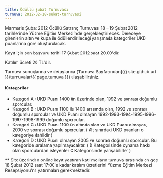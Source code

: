 ```yaml
---
title: Ödüllü Şubat Turnuvası
turnuva: 2012-02-18-subat-turnuvasi
---
```


Marmaris Şubat 2012 Ödüllü Satranç Turnuvası 18 – 19 Şubat 2012 tarihlerinde Yüzme Eğitim Merkezi’nde gerçekleştirilecek. Dereceye girenlerin altın ve kupa ile ödüllendirileceği yarışmada kategoriler UKD puanlarına göre oluşturulacak.

Kayıt için son başvuru tarihi 17 Şubat 2012 saat 20.00'dir.

Katılım ücreti 20 TL'dir.  

Turnuva sonuçlarına ve detaylarına [Turnuva Sayfasından]({{ site.github.url }}/turnuvalar/{{ page.turnuva }}) ulaşabilirsiniz.  

#### Kategoriler
* Kategori A : UKD Puanı 1400 ün üzerinde olan, 1992 ve sonrası doğumlu sporcular.
* Kategori B : UKD Puanı 1100 ile 1400 arasında olan, 1992 ve sonrası doğumlu sporcular ve UKD Puanı olmayan 1992-1993-1994-1995-1996-1997-1998-1999 doğumlu sporcular.
* Kategori C : UKD Puanı 1100 ün altında olan ve UKD Puanı olmayan, 2000 ve sonrası doğumlu sporcular.
( Alt sınırdaki UKD puanları o kategoriye dahildir )
* Kategori D : UKD Puanı olmayan 2005 ve sonrası doğumlu sporcular. Bu kategoride sıralama yapılmayacaktır.
( D Kategorisinde oynama hakkı olan sporculardan isteyenler C Kategorisinde yarışabilirler )

** Site üzerinden online kayıt yaptıran katılımcıların turnuva sırasında en geç 18 Şubat 2012 saat 17:00'e kadar katılım ücretlerini Yüzme Eğitim Merkezi Resepsiyonu’na yatırmaları gerekmektedir.
